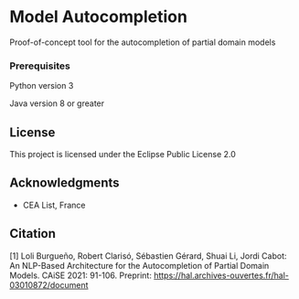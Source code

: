 # Model Autocompletion

Proof-of-concept tool for the autocompletion of partial domain models

### Prerequisites

Python version 3

Java version 8 or greater

## License

This project is licensed under the Eclipse Public License 2.0

## Acknowledgments

* CEA List, France

## Citation

[1] Loli Burgueño, Robert Clarisó, Sébastien Gérard, Shuai Li, Jordi Cabot: An NLP-Based Architecture for the Autocompletion of Partial Domain Models. CAiSE 2021: 91-106. Preprint: https://hal.archives-ouvertes.fr/hal-03010872/document

